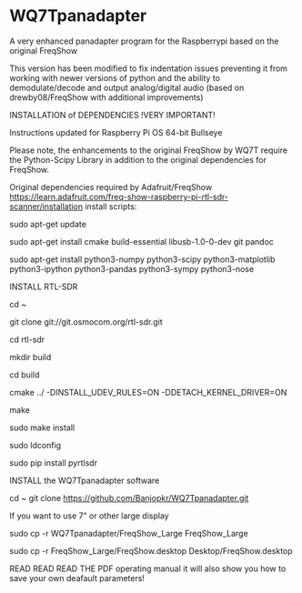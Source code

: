 # WQ7Tpanadapter
A very enhanced panadapter program for the Raspberrypi based on the original FreqShow

This version has been modified to fix indentation issues preventing it from working with
newer versions of python and the ability to demodulate/decode and output analog/digital 
audio (based on drewby08/FreqShow with additional improvements)

INSTALLATION of DEPENDENCIES
!VERY IMPORTANT!

Instructions updated for Raspberry Pi OS 64-bit Bullseye

Please note, the enhancements to the original FreqShow by WQ7T require the Python-Scipy
Library in addition to the original dependencies for FreqShow.

Original dependencies required by Adafruit/FreqShow
https://learn.adafruit.com/freq-show-raspberry-pi-rtl-sdr-scanner/installation
install scripts:

sudo apt-get update

sudo apt-get install cmake build-essential libusb-1.0-0-dev git pandoc

sudo apt-get install python3-numpy python3-scipy python3-matplotlib python3-ipython python3-pandas python3-sympy python3-nose

INSTALL RTL-SDR

cd ~

git clone git://git.osmocom.org/rtl-sdr.git

cd rtl-sdr

mkdir build

cd build

cmake ../ -DINSTALL_UDEV_RULES=ON -DDETACH_KERNEL_DRIVER=ON

make

sudo make install

sudo ldconfig

sudo pip install pyrtlsdr

INSTALL the WQ7Tpanadapter software 

cd ~
git clone https://github.com/Banjopkr/WQ7Tpanadapter.git

If you want to use 7" or other large display

sudo cp -r WQ7Tpanadapter/FreqShow_Large FreqShow_Large

sudo cp -r FreqShow_Large/FreqShow.desktop Desktop/FreqShow.desktop

READ READ READ THE PDF operating manual it will also show you how to save your own deafault parameters!
